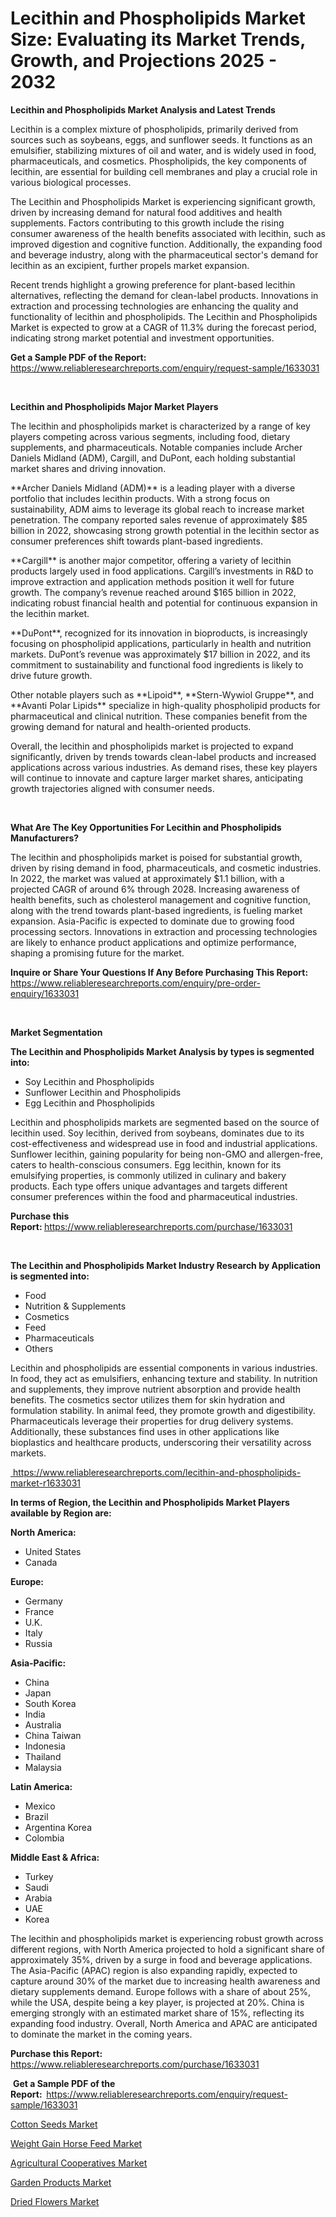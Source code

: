 <p><h1>Lecithin and Phospholipids Market Size: Evaluating its Market Trends, Growth, and Projections 2025 - 2032</h1></p><p><strong>Lecithin and Phospholipids Market Analysis and Latest Trends</strong></p>
<p><p>Lecithin is a complex mixture of phospholipids, primarily derived from sources such as soybeans, eggs, and sunflower seeds. It functions as an emulsifier, stabilizing mixtures of oil and water, and is widely used in food, pharmaceuticals, and cosmetics. Phospholipids, the key components of lecithin, are essential for building cell membranes and play a crucial role in various biological processes.</p><p>The Lecithin and Phospholipids Market is experiencing significant growth, driven by increasing demand for natural food additives and health supplements. Factors contributing to this growth include the rising consumer awareness of the health benefits associated with lecithin, such as improved digestion and cognitive function. Additionally, the expanding food and beverage industry, along with the pharmaceutical sector's demand for lecithin as an excipient, further propels market expansion. </p><p>Recent trends highlight a growing preference for plant-based lecithin alternatives, reflecting the demand for clean-label products. Innovations in extraction and processing technologies are enhancing the quality and functionality of lecithin and phospholipids. The Lecithin and Phospholipids Market is expected to grow at a CAGR of 11.3% during the forecast period, indicating strong market potential and investment opportunities.</p></p>
<p><strong>Get a Sample PDF of the Report:&nbsp;</strong> <a href="https://www.reliableresearchreports.com/enquiry/request-sample/1633031?utm_campaign=8&utm_medium=2&utm_source=Github&utm_content=ia&utm_term=30032025&utm_id=lecithin-and-phospholipids">https://www.reliableresearchreports.com/enquiry/request-sample/1633031</a></p>
<p>&nbsp;</p>
<p><strong>Lecithin and Phospholipids Major Market Players</strong></p>
<p><p>The lecithin and phospholipids market is characterized by a range of key players competing across various segments, including food, dietary supplements, and pharmaceuticals. Notable companies include Archer Daniels Midland (ADM), Cargill, and DuPont, each holding substantial market shares and driving innovation.</p><p>**Archer Daniels Midland (ADM)** is a leading player with a diverse portfolio that includes lecithin products. With a strong focus on sustainability, ADM aims to leverage its global reach to increase market penetration. The company reported sales revenue of approximately $85 billion in 2022, showcasing strong growth potential in the lecithin sector as consumer preferences shift towards plant-based ingredients.</p><p>**Cargill** is another major competitor, offering a variety of lecithin products largely used in food applications. Cargill’s investments in R&D to improve extraction and application methods position it well for future growth. The company’s revenue reached around $165 billion in 2022, indicating robust financial health and potential for continuous expansion in the lecithin market.</p><p>**DuPont**, recognized for its innovation in bioproducts, is increasingly focusing on phospholipid applications, particularly in health and nutrition markets. DuPont’s revenue was approximately $17 billion in 2022, and its commitment to sustainability and functional food ingredients is likely to drive future growth.</p><p>Other notable players such as **Lipoid**, **Stern-Wywiol Gruppe**, and **Avanti Polar Lipids** specialize in high-quality phospholipid products for pharmaceutical and clinical nutrition. These companies benefit from the growing demand for natural and health-oriented products.</p><p>Overall, the lecithin and phospholipids market is projected to expand significantly, driven by trends towards clean-label products and increased applications across various industries. As demand rises, these key players will continue to innovate and capture larger market shares, anticipating growth trajectories aligned with consumer needs.</p></p>
<p>&nbsp;</p>
<p><strong>What Are The Key Opportunities For Lecithin and Phospholipids Manufacturers?</strong></p>
<p><p>The lecithin and phospholipids market is poised for substantial growth, driven by rising demand in food, pharmaceuticals, and cosmetic industries. In 2022, the market was valued at approximately $1.1 billion, with a projected CAGR of around 6% through 2028. Increasing awareness of health benefits, such as cholesterol management and cognitive function, along with the trend towards plant-based ingredients, is fueling market expansion. Asia-Pacific is expected to dominate due to growing food processing sectors. Innovations in extraction and processing technologies are likely to enhance product applications and optimize performance, shaping a promising future for the market.</p></p>
<p><strong>Inquire or Share Your Questions If Any Before Purchasing This Report:</strong> <a href="https://www.reliableresearchreports.com/enquiry/pre-order-enquiry/1633031?utm_campaign=8&utm_medium=2&utm_source=Github&utm_content=ia&utm_term=30032025&utm_id=lecithin-and-phospholipids">https://www.reliableresearchreports.com/enquiry/pre-order-enquiry/1633031</a></p>
<p>&nbsp;</p>
<p><strong>Market Segmentation</strong></p>
<p><strong>The Lecithin and Phospholipids Market Analysis by types is segmented into:</strong></p>
<p><ul><li>Soy Lecithin and Phospholipids</li><li>Sunflower Lecithin and Phospholipids</li><li>Egg Lecithin and Phospholipids</li></ul></p>
<p><p>Lecithin and phospholipids markets are segmented based on the source of lecithin used. Soy lecithin, derived from soybeans, dominates due to its cost-effectiveness and widespread use in food and industrial applications. Sunflower lecithin, gaining popularity for being non-GMO and allergen-free, caters to health-conscious consumers. Egg lecithin, known for its emulsifying properties, is commonly utilized in culinary and bakery products. Each type offers unique advantages and targets different consumer preferences within the food and pharmaceutical industries.</p></p>
<p><strong>Purchase this Report:&nbsp;</strong><a href="https://www.reliableresearchreports.com/purchase/1633031?utm_campaign=8&utm_medium=2&utm_source=Github&utm_content=ia&utm_term=30032025&utm_id=lecithin-and-phospholipids">https://www.reliableresearchreports.com/purchase/1633031</a></p>
<p>&nbsp;</p>
<p><strong>The Lecithin and Phospholipids Market Industry Research by Application is segmented into:</strong></p>
<p><ul><li>Food</li><li>Nutrition & Supplements</li><li>Cosmetics</li><li>Feed</li><li>Pharmaceuticals</li><li>Others</li></ul></p>
<p><p>Lecithin and phospholipids are essential components in various industries. In food, they act as emulsifiers, enhancing texture and stability. In nutrition and supplements, they improve nutrient absorption and provide health benefits. The cosmetics sector utilizes them for skin hydration and formulation stability. In animal feed, they promote growth and digestibility. Pharmaceuticals leverage their properties for drug delivery systems. Additionally, these substances find uses in other applications like bioplastics and healthcare products, underscoring their versatility across markets.</p></p>
<p><a href="https://www.reliableresearchreports.com/lecithin-and-phospholipids-market-r1633031?utm_campaign=8&utm_medium=2&utm_source=Github&utm_content=ia&utm_term=30032025&utm_id=lecithin-and-phospholipids">&nbsp;https://www.reliableresearchreports.com/lecithin-and-phospholipids-market-r1633031</a></p>
<p><strong>In terms of Region, the Lecithin and Phospholipids Market Players available by Region are:</strong></p>
<p>
    <p> <strong> North America: </strong>
        <ul>
            <li>United States</li>
            <li>Canada</li>
        </ul>
        </p> 
    <p> <strong> Europe: </strong>
        <ul>
            <li>Germany</li>
            <li>France</li>
            <li>U.K.</li>
            <li>Italy</li>
            <li>Russia</li>
        </ul>
        </p> 
    <p> <strong> Asia-Pacific: </strong>
        <ul>
            <li>China</li>
            <li>Japan</li>
            <li>South Korea</li>
            <li>India</li>
            <li>Australia</li>
            <li>China Taiwan</li>
            <li>Indonesia</li>
            <li>Thailand</li>
            <li>Malaysia</li>
        </ul>
        </p> 
    <p> <strong> Latin America: </strong>
        <ul>
            <li>Mexico</li>
            <li>Brazil</li>
            <li>Argentina Korea</li>
            <li>Colombia</li>
        </ul>
        </p> 
    <p> <strong> Middle East & Africa: </strong>
        <ul>
            <li>Turkey</li>
            <li>Saudi</li>
            <li>Arabia</li>
            <li>UAE</li>
            <li>Korea</li>
        </ul>
    </p>
    </p>
<p><p>The lecithin and phospholipids market is experiencing robust growth across different regions, with North America projected to hold a significant share of approximately 35%, driven by a surge in food and beverage applications. The Asia-Pacific (APAC) region is also expanding rapidly, expected to capture around 30% of the market due to increasing health awareness and dietary supplements demand. Europe follows with a share of about 25%, while the USA, despite being a key player, is projected at 20%. China is emerging strongly with an estimated market share of 15%, reflecting its expanding food industry. Overall, North America and APAC are anticipated to dominate the market in the coming years.</p></p>
<p><strong>Purchase this Report: </strong><a href="https://www.reliableresearchreports.com/purchase/1633031?utm_campaign=8&utm_medium=2&utm_source=Github&utm_content=ia&utm_term=30032025&utm_id=lecithin-and-phospholipids">https://www.reliableresearchreports.com/purchase/1633031</a></p>
<p>&nbsp;<strong>Get a Sample PDF of the Report:&nbsp;&nbsp;</strong><a href="https://www.reliableresearchreports.com/enquiry/request-sample/1633031?utm_campaign=8&utm_medium=2&utm_source=Github&utm_content=ia&utm_term=30032025&utm_id=lecithin-and-phospholipids">https://www.reliableresearchreports.com/enquiry/request-sample/1633031</a></p>
<p><strong></strong></p>
<p><p><a href="https://github.com/vigatoimrene04/Market-Research-Report-List-1/blob/main/cotton-seeds-market.md?utm_campaign=8&utm_medium=2&utm_source=Github&utm_content=ia&utm_term=30032025&utm_id=lecithin-and-phospholipids">Cotton Seeds Market</a></p><p><a href="https://github.com/joubehobock75/Market-Research-Report-List-1/blob/main/weight-gain-horse-feed-market.md?utm_campaign=8&utm_medium=2&utm_source=Github&utm_content=ia&utm_term=30032025&utm_id=lecithin-and-phospholipids">Weight Gain Horse Feed Market</a></p><p><a href="https://github.com/supashcriana/Market-Research-Report-List-1/blob/main/agricultural-cooperatives-market.md?utm_campaign=8&utm_medium=2&utm_source=Github&utm_content=ia&utm_term=30032025&utm_id=lecithin-and-phospholipids">Agricultural Cooperatives Market</a></p><p><a href="https://github.com/gasiorgary79/Market-Research-Report-List-1/blob/main/garden-products-market.md?utm_campaign=8&utm_medium=2&utm_source=Github&utm_content=ia&utm_term=30032025&utm_id=lecithin-and-phospholipids">Garden Products Market</a></p><p><a href="https://github.com/ozolsgasko02/Market-Research-Report-List-1/blob/main/dried-flowers-market.md?utm_campaign=8&utm_medium=2&utm_source=Github&utm_content=ia&utm_term=30032025&utm_id=lecithin-and-phospholipids">Dried Flowers Market</a></p></p>